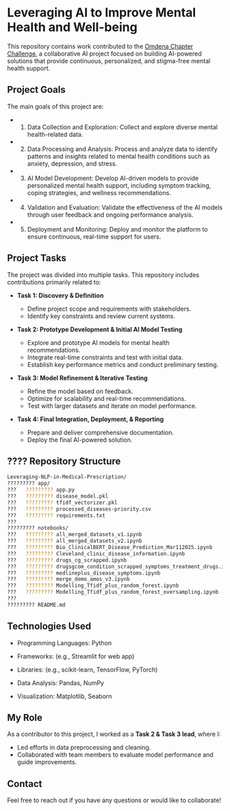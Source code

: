 # Leveraging AI to Improve Mental Health and Well-being

This repository contains work contributed to the [Omdena Chapter Challenge](https://www.omdena.com/chapter-challenges/leveraging-ai-to-improve-mental-health-and-well-being), a collaborative AI project focused on building AI-powered solutions that provide continuous, personalized, and stigma-free mental health support.

## Project Goals

The main goals of this project are:

- 1. Data Collection and Exploration: Collect and explore diverse mental health-related data.
- 2. Data Processing and Analysis: Process and analyze data to identify patterns and insights related to mental health conditions such as anxiety, depression, and stress.
- 3. AI Model Development: Develop AI-driven models to provide personalized mental health support, including symptom tracking, coping strategies, and wellness recommendations.
- 4. Validation and Evaluation: Validate the effectiveness of the AI models through user feedback and ongoing performance analysis.
- 5. Deployment and Monitoring: Deploy and monitor the platform to ensure continuous, real-time support for users.

## Project Tasks

The project was divided into multiple tasks. This repository includes contributions primarily related to:

- **Task 1: Discovery & Definition**
  - Define project scope and requirements with stakeholders.
  - Identify key constraints and review current systems.
  
- **Task 2: Prototype Development & Initial AI Model Testing**
  - Explore and prototype AI models for mental health recommendations.
  - Integrate real-time constraints and test with initial data.
  - Establish key performance metrics and conduct preliminary testing.
  
- **Task 3: Model Refinement & Iterative Testing**
  - Refine the model based on feedback.
  - Optimize for scalability and real-time recommendations.
  - Test with larger datasets and iterate on model performance.

- **Task 4: Final Integration, Deployment, & Reporting**
  - Prepare and deliver comprehensive documentation.
  - Deploy the final AI-powered solution.

## ???? Repository Structure

```bash
Leveraging-NLP-in-Medical-Prescription/
????????? app/
???   ????????? app.py
???   ????????? disease_model.pkl
???   ????????? tfidf_vectorizer.pkl
???   ????????? processed_diseases-priority.csv
???   ????????? requirements.txt
???
????????? notebooks/
???   ????????? all_merged_datasets_v1.ipynb
???   ????????? all_merged_datasets_v2.ipynb
???   ????????? Bio_ClinicalBERT_Disease_Prediction_Mar112025.ipynb
???   ????????? Cleveland_clinic_disease_information.ipynb
???   ????????? drugs_cg_scrapped.ipynb
???   ????????? drugsgcom_condition_scrapped_symptoms_treatment_drugs.ipynb
???   ????????? medlineplus_disease_symptoms.ipynb
???   ????????? merge_demo_amos_v3.ipynb
???   ????????? Modelling_Tfidf_plus_random_forest.ipynb
???   ????????? Modelling_Tfidf_plus_random_forest_oversampling.ipynb
???
????????? README.md
```


## Technologies Used

- Programming Languages: Python

- Frameworks: (e.g., Streamlit for web app)

- Libraries: (e.g., scikit-learn, TensorFlow, PyTorch)

- Data Analysis: Pandas, NumPy

- Visualization: Matplotlib, Seaborn

## My Role

As a contributor to this project, I worked as a **Task 2 & Task 3 lead**, where I:

- Led efforts in data preprocessing and cleaning.
- Collaborated with team members to evaluate model performance and guide improvements.


## Contact

Feel free to reach out if you have any questions or would like to collaborate!


